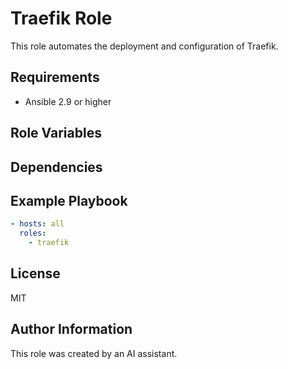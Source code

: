 # Traefik Role

This role automates the deployment and configuration of Traefik.

## Requirements

- Ansible 2.9 or higher

## Role Variables

## Dependencies

## Example Playbook

```yaml
- hosts: all
  roles:
    - traefik
```

## License

MIT

## Author Information

This role was created by an AI assistant.
